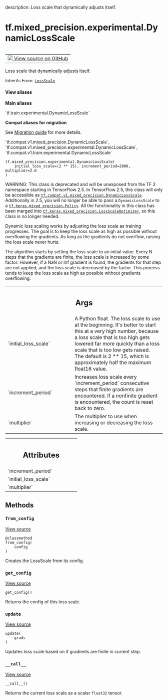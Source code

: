 description: Loss scale that dynamically adjusts itself.

<div itemscope itemtype="http://developers.google.com/ReferenceObject">
<meta itemprop="name" content="tf.mixed_precision.experimental.DynamicLossScale" />
<meta itemprop="path" content="Stable" />
<meta itemprop="property" content="__call__"/>
<meta itemprop="property" content="__init__"/>
<meta itemprop="property" content="from_config"/>
<meta itemprop="property" content="get_config"/>
<meta itemprop="property" content="update"/>
</div>

# tf.mixed_precision.experimental.DynamicLossScale

<!-- Insert buttons and diff -->

<table class="tfo-notebook-buttons tfo-api nocontent" align="left">
<td>
  <a target="_blank" href="https://github.com/tensorflow/tensorflow/blob/r2.4/tensorflow/python/training/experimental/loss_scale.py#L324-L464">
    <img src="https://www.tensorflow.org/images/GitHub-Mark-32px.png" />
    View source on GitHub
  </a>
</td>
</table>



Loss scale that dynamically adjusts itself.

Inherits From: [`LossScale`](../../../tf/mixed_precision/experimental/LossScale.md)

<section class="expandable">
  <h4 class="showalways">View aliases</h4>
  <p>
<b>Main aliases</b>
<p>`tf.train.experimental.DynamicLossScale`</p>

<b>Compat aliases for migration</b>
<p>See
<a href="https://www.tensorflow.org/guide/migrate">Migration guide</a> for
more details.</p>
<p>`tf.compat.v1.mixed_precision.DynamicLossScale`, `tf.compat.v1.mixed_precision.experimental.DynamicLossScale`, `tf.compat.v1.train.experimental.DynamicLossScale`</p>
</p>
</section>

<pre class="devsite-click-to-copy prettyprint lang-py tfo-signature-link">
<code>tf.mixed_precision.experimental.DynamicLossScale(
    initial_loss_scale=(2 ** 15), increment_period=2000, multiplier=2.0
)
</code></pre>



<!-- Placeholder for "Used in" -->

WARNING: This class is deprecated and will be unexposed from the TF 2
namespace starting in TensorFlow 2.5. In TensorFlow 2.5, this class will only
be accessible as <a href="../../../tf/mixed_precision/experimental/DynamicLossScale.md"><code>tf.compat.v1.mixed_precision.DynamicLossScale</code></a>. Additionally
in 2.5, you will no longer be able to pass a `DynamicLossScale` to a
<a href="../../../tf/keras/mixed_precision/Policy.md"><code>tf.keras.mixed_precision.Policy</code></a>. All the functionality in this class has
been merged into <a href="../../../tf/keras/mixed_precision/LossScaleOptimizer.md"><code>tf.keras.mixed_precision.LossScaleOptimizer</code></a>, so this class
is no longer needed.

Dynamic loss scaling works by adjusting the loss scale as training progresses.
The goal is to keep the loss scale as high as possible without overflowing the
gradients. As long as the gradients do not overflow, raising the loss scale
never hurts.

The algorithm starts by setting the loss scale to an initial value. Every N
steps that the gradients are finite, the loss scale is increased by some
factor. However, if a NaN or Inf gradient is found, the gradients for that
step are not applied, and the loss scale is decreased by the factor. This
process tends to keep the loss scale as high as possible without gradients
overflowing.

<!-- Tabular view -->
 <table class="responsive fixed orange">
<colgroup><col width="214px"><col></colgroup>
<tr><th colspan="2"><h2 class="add-link">Args</h2></th></tr>

<tr>
<td>
`initial_loss_scale`
</td>
<td>
A Python float.  The loss scale to use at the
beginning. It's better to start this at a very high number, because a
loss scale that is too high gets lowered far more quickly than a loss
scale that is too low gets raised. The default is 2 ** 15, which is
approximately half the maximum float16 value.
</td>
</tr><tr>
<td>
`increment_period`
</td>
<td>
Increases loss scale every `increment_period`
consecutive steps that finite gradients are encountered. If a nonfinite
gradient is encountered, the count is reset back to zero.
</td>
</tr><tr>
<td>
`multiplier`
</td>
<td>
The multiplier to use when increasing or decreasing the loss
scale.
</td>
</tr>
</table>





<!-- Tabular view -->
 <table class="responsive fixed orange">
<colgroup><col width="214px"><col></colgroup>
<tr><th colspan="2"><h2 class="add-link">Attributes</h2></th></tr>

<tr>
<td>
`increment_period`
</td>
<td>

</td>
</tr><tr>
<td>
`initial_loss_scale`
</td>
<td>

</td>
</tr><tr>
<td>
`multiplier`
</td>
<td>

</td>
</tr>
</table>



## Methods

<h3 id="from_config"><code>from_config</code></h3>

<a target="_blank" href="https://github.com/tensorflow/tensorflow/blob/r2.4/tensorflow/python/training/experimental/loss_scale.py#L206-L209">View source</a>

<pre class="devsite-click-to-copy prettyprint lang-py tfo-signature-link">
<code>@classmethod</code>
<code>from_config(
    config
)
</code></pre>

Creates the LossScale from its config.


<h3 id="get_config"><code>get_config</code></h3>

<a target="_blank" href="https://github.com/tensorflow/tensorflow/blob/r2.4/tensorflow/python/training/experimental/loss_scale.py#L459-L464">View source</a>

<pre class="devsite-click-to-copy prettyprint lang-py tfo-signature-link">
<code>get_config()
</code></pre>

Returns the config of this loss scale.


<h3 id="update"><code>update</code></h3>

<a target="_blank" href="https://github.com/tensorflow/tensorflow/blob/r2.4/tensorflow/python/training/experimental/loss_scale.py#L399-L446">View source</a>

<pre class="devsite-click-to-copy prettyprint lang-py tfo-signature-link">
<code>update(
    grads
)
</code></pre>

Updates loss scale based on if gradients are finite in current step.


<h3 id="__call__"><code>__call__</code></h3>

<a target="_blank" href="https://github.com/tensorflow/tensorflow/blob/r2.4/tensorflow/python/training/experimental/loss_scale.py#L396-L397">View source</a>

<pre class="devsite-click-to-copy prettyprint lang-py tfo-signature-link">
<code>__call__()
</code></pre>

Returns the current loss scale as a scalar `float32` tensor.




